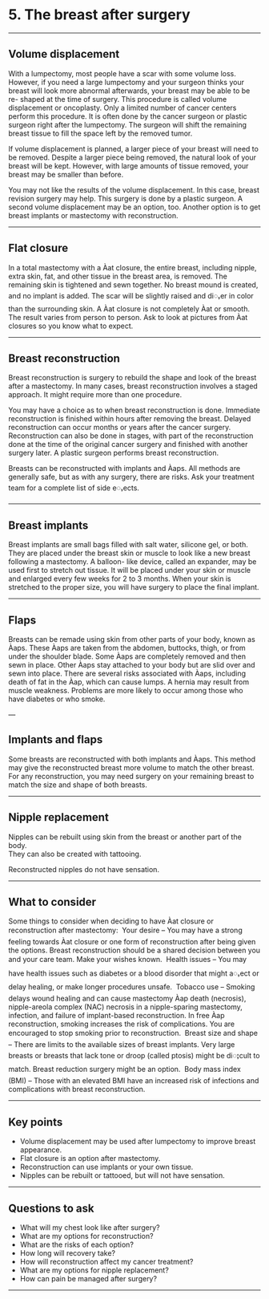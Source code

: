 # 5. The breast after surgery

---

## Volume displacement

With a lumpectomy, most people have a
scar with some volume loss. However, if you
need a large lumpectomy and your surgeon
thinks your breast will look more abnormal
afterwards, your breast may be able to be re-
shaped at the time of surgery. This procedure
is called volume displacement or oncoplasty.
Only a limited number of cancer centers
perform this procedure. It is often done by the
cancer surgeon or plastic surgeon right after
the lumpectomy. The surgeon will shift the remaining breast tissue to fill the space left by
the removed tumor.

If volume displacement is planned, a larger
piece of your breast will need to be removed.
Despite a larger piece being removed, the
natural look of your breast will be kept.
However, with large amounts of tissue
removed, your breast may be smaller than
before.

You may not like the results of the volume
displacement. In this case, breast revision
surgery may help. This surgery is done
by a plastic surgeon. A second volume
displacement may be an option, too. Another
option is to get breast implants or mastectomy
with reconstruction.


---

## Flat closure

In a total mastectomy with a Àat closure, the
entire breast, including nipple, extra skin,
fat, and other tissue in the breast area, is
removed. The remaining skin is tightened
and sewn together. No breast mound is
created, and no implant is added. The scar
will be slightly raised and diႇer in color than
the surrounding skin. A Àat closure is not
completely Àat or smooth. The result varies
from person to person. Ask to look at pictures
from Àat closures so you know what to expect.


---

## Breast reconstruction

Breast reconstruction is surgery to rebuild
the shape and look of the breast after
a mastectomy. In many cases, breast
reconstruction involves a staged approach. It
might require more than one procedure.

You may have a choice as to when
breast reconstruction is done. Immediate
reconstruction is finished within hours after
removing the breast. Delayed reconstruction
can occur months or years after the cancer
surgery. Reconstruction can also be done in
stages, with part of the reconstruction done
at the time of the original cancer surgery and
finished with another surgery later. A plastic
surgeon performs breast reconstruction.

Breasts can be reconstructed with implants
and Àaps. All methods are generally safe,
but as with any surgery, there are risks. Ask
your treatment team for a complete list of side
eႇects.


---
## Breast implants
Breast implants are small bags filled with salt
water, silicone gel, or both. They are placed
under the breast skin or muscle to look like a
new breast following a mastectomy. A balloon-
like device, called an expander, may be used
first to stretch out tissue. It will be placed under
your skin or muscle and enlarged every few
weeks for 2 to 3 months. When your skin is
stretched to the proper size, you will have
surgery to place the final implant.

---

## Flaps
Breasts can be remade using skin from other
parts of your body, known as Àaps. These Àaps
are taken from the abdomen, buttocks, thigh,
or from under the shoulder blade. Some Àaps
are completely removed and then sewn in
place. Other Àaps stay attached to your body
but are slid over and sewn into place.
There are several risks associated with Àaps,
including death of fat in the Àap, which can
cause lumps. A hernia may result from muscle
weakness. Problems are more likely to occur
among those who have diabetes or who
smoke.

—
## Implants and flaps
Some breasts are reconstructed with both
implants and Àaps. This method may give the
reconstructed breast more volume to match
the other breast. For any reconstruction, you
may need surgery on your remaining breast to
match the size and shape of both breasts.

---

## Nipple replacement

Nipples can be rebuilt using skin from the breast or another part of the body.  
They can also be created with tattooing.  

Reconstructed nipples do not have sensation.  

---

## What to consider
Some things to consider when deciding
to have Àat closure or reconstruction after
mastectomy:
 Your desire – You may have a strong
feeling towards Àat closure or one form
of reconstruction after being given the
options. Breast reconstruction should be
a shared decision between you and your
care team. Make your wishes known.
 Health issues – You may have health
issues such as diabetes or a blood
disorder that might aႇect or delay healing,
or make longer procedures unsafe.
 Tobacco use – Smoking delays wound
healing and can cause mastectomy Àap
death (necrosis), nipple-areola complex
(NAC) necrosis in a nipple-sparing
mastectomy, infection, and failure of
implant-based reconstruction. In free Àap
reconstruction, smoking increases the risk
of complications. You are encouraged to
stop smoking prior to reconstruction.
 Breast size and shape – There are
limits to the available sizes of breast
implants. Very large breasts or breasts
that lack tone or droop (called ptosis)
might be diႈcult to match. Breast
reduction surgery might be an option.
 Body mass index (BMI) – Those with
an elevated BMI have an increased risk of
infections and complications with breast
reconstruction.


---

## Key points

- Volume displacement may be used after lumpectomy to improve breast appearance.  
- Flat closure is an option after mastectomy.  
- Reconstruction can use implants or your own tissue.  
- Nipples can be rebuilt or tattooed, but will not have sensation.  

---

## Questions to ask

- What will my chest look like after surgery?  
- What are my options for reconstruction?  
- What are the risks of each option?  
- How long will recovery take?  
- How will reconstruction affect my cancer treatment?  
- What are my options for nipple replacement?  
- How can pain be managed after surgery?  

---



